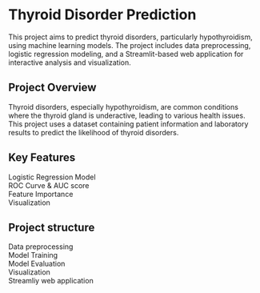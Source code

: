 # Thyroid Disorder Prediction

This project aims to predict thyroid disorders, particularly hypothyroidism, using machine learning models. The project includes data preprocessing, logistic regression modeling, and a Streamlit-based web application for interactive analysis and visualization.

## Project Overview

Thyroid disorders, especially hypothyroidism, are common conditions where the thyroid gland is underactive, leading to various health issues. This project uses a dataset containing patient information and laboratory results to predict the likelihood of thyroid disorders.

## Key Features

Logistic Regression Model  
ROC Curve & AUC score  
Feature Importance  
Visualization  

## Project structure
Data preprocessing  
Model Training  
Model Evaluation  
Visualization  
Streamliy web application  
